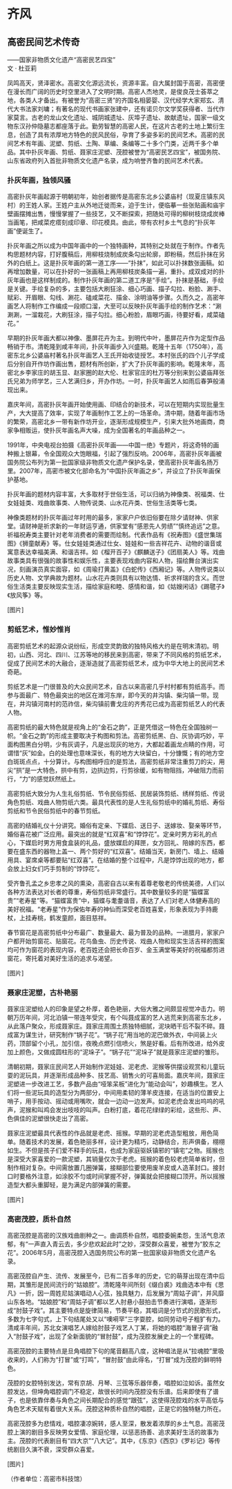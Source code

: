 # 齐风

## 高密民间艺术传奇
——国家非物质文化遗产“高密民艺四宝”  
文 · 杜亚莉

凤鸣高天，贤泽密水。高密文化源远流长，资源丰富。自大属封国于高密，高密便在漫长而广阔的历史时空里进入了文明时期。高密人杰地灵，是俊良茂士荟萃之地，各类人才备出。有被誉为“高密三贤”的齐国名相晏婴、汉代经学大家郑玄、清代大书法家刘墉；有著名的现代书画家张建中，还有诺贝尔文学奖获得者、当代作家莫言。古老的龙山文化遗址、城阴城遗址、灰埠子遗址、故献遗址，国家一级文物东汉孙仲隐墓志都座落于此。勤劳智慧的高密人民，在这片古老的土地上繁衍生息，创造了具有浓厚地方特色的民风民俗，孕育了多姿多彩的民间艺术。高密的民间艺术有年画、泥塑、剪纸、土陶、草编、条编等二十多个门类，近两千多个单品。其中扑灰年画、剪纸、聂家庄泥塑、茂腔被誉为“高密民艺四宝”，被国务院、山东省政府列入首批非物质文化遗产名录，成为响誉齐鲁的民间艺术代表。

### 扑灰年画，独领风骚
高密扑灰年画起源于明朝初年，始创者据传是高密东北乡公婆庙村（现夏庄镇东风村）的王姓人家。王姓户主从外地迁徙而来，迫于生计，便临摹一些张贴画和庙宇壁画摆摊出售，慢慢掌握了一些技艺，又不断探索，把随处可得的柳树枝烧成炭棒当画笔，把咸菜疙瘩刻成印章、印花模具。由此，带有农村乡土气息的“扑灰年画”便诞生了。

扑灰年画之所以成为中国年画中的一个独特画种，其特别之处就在于制作。作者先构思题材内容，打好腹稿后，用柳枝烧制成炭条勾出轮廓，即粉稿，然后扑抹在另外的白纸上。这是扑灰年画的第一道工序——“扑抹”，如此可以扑抹数张画稿。如再增加数量，可以在扑好的一张画稿上再用柳枝炭条描一遍，重扑。成双成对的扑灰年画也是这样制成的。制作扑灰年画的第二道工序是“手绘”。扑抹是基础，手绘是关键。手绘复杂的多，主要包括大刷狂涂、细心巧画、描子勾拉、粉脸、涮手、赋彩、开眉眼、勾线、涮花、磕咸菜花、描金、涂明油等步骤。久而久之，高密年画艺人将制作工作编成一段顺口溜，大至可以反映扑灰年画手绘的制作艺术：“涮涮涮，一溜栽花，大刷狂涂，描子勾拉。细心粉脸，眉眼巧画，待要好看，咸菜磕花。”

早期的扑灰年画大都以神像、墨屏花卉为主。到明代中叶，墨屏花卉作为定型作品畅销于市。清乾隆到咸丰年间，扑灰年画步入兴盛期。乾隆十五年（1750年），高密东北乡公婆庙村著名扑灰年画艺人王氏开始收徒授艺。本村张氏的四个儿子学成后分别自开作坊作画出售，题材有所创新，扩大了扑灰年画的影响。乾隆末年，高密北乡李家庄的胡玉显、赵家圈的赵大伦、杜家官庄的杜万等分别来到公婆庙拜张氏兄弟为师学艺，三人艺满归乡，开办作坊。一时，扑灰年画艺人如雨后春笋般涌现出来。

嘉庆年间，高密扑灰年画开始使用画、印结合的新技术，可以在短期内实现批量生产，大大提高了效率，实现了年画制作工艺上的一场革命。清中期，随着年画市场的繁荣，高密北乡一带有新作坊开业，逐渐形成规模生产，引来大批外地画商，商家争相贩运，使扑灰年画名声大噪，成为全国著名的年画品种之一。

1991年，中央电视台拍摄《高密扑灰年画——中国一绝》专题片，将这奇特的画种搬上银幕，令全国观众大饱眼福，引起了强烈反响。2006年，高密扑灰年画被国务院公布列为第一批国家级非物质文化遗产保护名录，使高密扑灰年画名扬万里。2007年，高密市被文化部命名为“中国扑灰年画之乡”，并设立了扑灰年画保护基地。

扑灰年画的题材内容丰富，大多取材于世俗生活，可以归纳为神像类、祝福类、仕女娃娃类、戏曲故事类、人物传说类、山水花卉类、世俗生活类等七类。

神像类题材的扑灰年画过年时用的最多，家家户户依旧俗要在除夕请财神、供家堂。请财神是祈求新的一年财运亨通，供家堂有“感恩先人劳绩”“慎终追远”之意。祈福祝寿类主要针对老年消费者的需要而绘制。代表作品有《祝寿图》《盛世集瑞图》《狮童献寿》等。仕女娃娃类通过仕女、娃娃和一些吉祥花卉、动物的谐音或寓意表达幸福美满、和谐吉祥。如《榴开百子》《麒麟送子》《团扇美人》等。戏曲故事类具有很强的故事性和娱乐性，主要表现戏曲内容和人物，描绘舞台演出实况，刻画演员真实面容，如《周瑜打黄盖》《白蛇传》《西厢记》等。人物传说类以历史人物、文学典故为题材。山水花卉类则具有以物达情、祈求祥瑞的含义。而世俗生活类主要反映现实生活，描绘家庭和睦、感情和谐，如《姑嫂闲话》《踢毽子》《放风筝》等。

[图片]

### 剪纸艺术，惟妙惟肖
高密剪纸艺术的起源众说纷纭，形成空灵韵致的独特风格大约是在明末清初。明初，山西、河北、四川、江苏等地的移民来到高密，带来了不同风格的剪纸艺术，促成了民间艺术的大融合，逐渐造就了高密剪纸艺术，成为中华大地上的民间艺术奇葩。

剪纸艺术是一门很普及的大众民间艺术，自古以来高密几乎村村都有剪纸高手。而参与面最广、特色最突出的地区在潍河东岸，即今天的井沟镇、柴沟镇一带。现在，井沟镇河南村的范祚信，柴沟镇前曹戈庄的齐秀花已成为高密剪纸艺人的代表人物。

高密剪纸的最大特色就是视角上的“金石之韵”，正是凭借这一特色在全国独树一帜。“金石之韵”的形成主要取决于构图和剪法。高密剪纸黑、白、灰协调巧妙，平面构图黑白分明，少有灰调子，凡是出现灰的地方，大都起着画龙点睛的作用，可谓惜“灰”如金。白的处理也意味深长，有的地方大块留白，十分慷慨；有的地方空白斑斑点点，十分算计。与构图相呼应的是剪法，高密剪纸非常注重剪刀的尖，用尖“拱”是一大特色，拱中有剪，边拱边剪，行剪徐缓，如有物阻挡，冲破阻力而前行，“力”的感觉跃然纸上。

高密剪纸大致分为人生礼俗剪纸、节令民俗剪纸、民居装饰剪纸、绣样剪纸、传说角色剪纸、戏曲人物剪纸六类。最具代表性的是人生礼俗剪纸中的婚礼剪纸、寿俗剪纸和节令民俗剪纸中的春节剪纸。

高密的结婚礼仪十分讲究。婚俗有定亲、下媒启、送日子、送嫁妆、娶亲等环节，婚俗喜花被广泛应用。最突出的就是“红双喜”和“饽饽花”。定亲时男方彩礼的点心，下媒启时男方用食盒装的礼品，盛放媒启的拜匣，女方回礼、陪嫁的东西，都要在盛东西的器物上盖一、两个剪好的“红双喜”。结婚当天，新房门、墙上、结婚用具、宴席桌等都要贴“红双喜”。在结婚的整个过程中，凡是饽饽出现的地方，都会放上妇女们巧手剪制的“饽饽花”。

受齐鲁孔孟之乡忠孝之风的熏染，高密自古以来有着尊老敬老的传统美德，人们以各种方法表达对长者的尊重，寿俗剪纸非常盛行。其中数量较多的是“猫蝶富贵”“老寿星”等。“猫蝶富贵”中，猫蝶与耄耋谐音，表达了人们对老人体健寿高的美好祝福。“老寿星”作为保佑年寿的神仙而深受老百姓喜爱，形象表现为手持鹿杖，上挂寿桃，鹤发童颜，面目慈祥。

春节窗花是高密剪纸中分布最广、数量最大、最为普及的品种。一进腊月，家家户户都开始剪窗花、贴窗花。花鸟鱼虫、历史传说、戏曲人物和现实生活吉祥的图案均可作为窗花的表现内容，老百姓还会把长命百岁、金玉满堂等美好的祝福都剪进窗花，寄托着对美好生活的追求与渴望。

[图片]

### 聂家庄泥塑，古朴艳丽
聂家庄泥塑给人的印象是望之朴厚，着色艳丽，大俗大雅之间颇显视觉冲击力。明朝万历年间，河北泊镇一带连年受灾，有个叫聂成富的艺人逃荒来到高密东北乡，从此落户聚众，形成聂家庄。聂家庄周围土质独特细腻，泥块晒干后不裂不碎。聂成富为谋生计，研究制作“锅子花”。“锅子花”用当地的泥巴做外衣，中间装上火药，顶部留个小孔，加引信，夜晚点燃引信喷火，煞是好看。后有所改进，给外皮加上颜色，又做成圆柱形的“泥垛子”。“锅子花”“泥垛子”就是聂家庄泥塑的雏形。

清朝初期，聂家庄民间艺人开始制作泥娃娃、泥老虎、泥猴等供摆设观赏和儿童玩耍的泥玩具，并逐渐形成品种多、技艺高、销售火的可喜局面。嘉庆年间，聂家庄泥塑进一步改进工艺，多数产品由“哑笨呆板”进化为“能动会叫”，妙趣横生。艺人们将一些泥玩具的造型分为两部分，中间用柔韧的薄羊皮连接，在适当的位置安上哨子，用手按动、摇动或用嘴吹，就会一边动一边发声。如泥老虎会发出呜呜的吼声，泥猴和叫鸡会发出吱吱的叫声。白粉打底，着花花绿绿的彩绘，这些形、声、色俱佳的泥塑很快走出了高密。

聂家庄泥塑最具代表性的作品就是老虎、摇猴。早期的泥老虎造型粗放，用色简单。随着技术的发展，着色艳丽多样，设计更为精巧，动静结合，形声俱备，栩栩如生。不但是孩子们爱不释手的玩具，也成为家庭驱妖镇邪的“镇宅”之物。摇猴也是深受大家喜爱的一款泥塑，其销量仅次于老虎。摇猴的着色较老虎简单省时，但制作相对复杂。中间需放置几圈弹簧，接糊部位要使用废羊皮或人造革封口。接封口时要格外注意，如涂胶不匀或时间掌握不好，弹簧就会把接糊口顶开。所以摇猴造型大都头重脚轻，是为满足内部弹簧的需要。

[图片]

### 高密茂腔，质朴自然
高密茂腔是高密的汉族戏曲剧种之一。曲调质朴自然，唱腔委婉柔怨，生活气息浓郁，有“一声直入青云去，多少悲欢起此时”之妙，深受群众喜爱，被誉为“胶东之花”。2006年5月，高密茂腔入选国务院公布的第一批国家级非物质文化遗产名录。

高密茂腔自产生、流传、发展至今，已有二百多年的历史，它的萌芽出现在清中后期，其雏形是民间流行的“姑娘腔”。清乾隆年间所刻《缀白裘》戏曲选本中有《思凡》一折，因一周姓尼姑演唱动人心弦，独具魅力，后发展为“周姑子调”，并风靡山东各地。“姑娘腔”和“周姑子调”都以艺人肘悬小鼓拍击节奏进行演唱，逐渐形成“肘鼓子戏”。其主要特点是旋律简易，节奏平稳，其唱词是分节式的民歌形式，多数为七字句式，上下句结尾处又以“噢嗬罕”三字耍腔，如同劳动号子粗犷有力。清咸丰年间，苏北女演唱艺人嫁给肘鼓子戏艺人丁某，将她的唱腔“海冒子调”融入“肘鼓子戏”，出现了全新面貌的“冒肘鼓”，成为茂腔发展史上的一个里程碑。

高密茂腔的主要特点是旦角唱腔下句的尾音翻高八度，这种唱法是从“拉魂腔”里吸收来的，人们称为“打冒”或“打鸣”，“冒肘鼓”由此得名，“打冒”成为茂腔的鲜明特色。

茂腔的女腔特别发达，常有京胡、月琴、三弦等乐器伴奏，唱腔如泣如诉。虽然女腔发达，但坤角唱腔调门不稳定，故很长时间内茂腔没有乐谱。后来即使有了谱子，也是依靠伴奏与角色之间长期配合的感觉“跟弦”，这使得茂腔戏的水平高低与角色艺术天赋有着很大关系。茂腔这种质朴自然的唱腔，正是它的独特魅力所在。

高密茂腔多为悲情戏，唱腔凄凉婉转，感人至深，散发着浓厚的乡土气息。高密茂腔上演的剧目多反映男女爱情、家庭伦理，以惩恶扬善、追求美好生活的故事为主。茂腔的代表剧目有“四大京”“八大记”。其中，《东京》《西京》《罗衫记》等传统剧目久演不衰，深受群众喜爱。

[图片]

（作者单位：高密市科技馆）